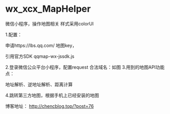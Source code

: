 # wx_xcx_MapHelper
微信小程序，操作地图相关
样式采用colorUI

1.配置：

申请https://lbs.qq.com/ 地图key，

引用官方SDK
	qqmap-wx-jssdk.js 

2.登录微信公众平台小程序，配置request 合法域名：如图
3.用到的地图API功能点：

地址解析、逆地址解析、距离计算

4.跳转第三方地图，根据手机上已经安装的地图

博客地址：
http://chencblog.top/?post=76
